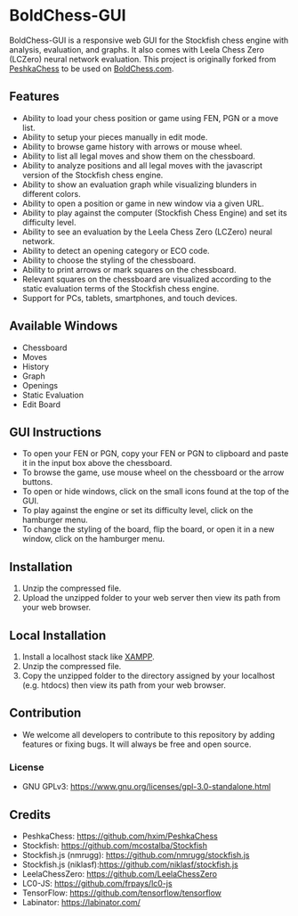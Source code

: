 # BoldChess-GUI

BoldChess-GUI is a responsive web GUI for the Stockfish chess engine with analysis, evaluation, and graphs. It also comes with Leela Chess Zero (LCZero) neural network evaluation. This project is originally forked from [PeshkaChess](https://github.com/hxim/PeshkaChess) to be used on [BoldChess.com](https://boldchess.com/).


## Features

- Ability to load your chess position or game using FEN, PGN or a move list.
- Ability to setup your pieces manually in edit mode.
- Ability to browse game history with arrows or mouse wheel.
- Ability to list all legal moves and show them on the chessboard.
- Ability to analyze positions and all legal moves with the javascript version of the Stockfish chess engine.
- Ability to show an evaluation graph while visualizing blunders in different colors.
- Ability to open a position or game in new window via a given URL.
- Ability to play against the computer (Stockfish Chess Engine) and set its difficulty level.
- Ability to see an evaluation by the Leela Chess Zero (LCZero) neural network.
- Ability to detect an opening category or ECO code.
- Ability to choose the styling of the chessboard.
- Ability to print arrows or mark squares on the chessboard.
- Relevant squares on the chessboard are visualized according to the static evaluation terms of the Stockfish chess engine.
- Support for PCs, tablets, smartphones, and touch devices.


## Available Windows

- Chessboard
- Moves
- History
- Graph
- Openings
- Static Evaluation
- Edit Board


## GUI Instructions

- To open your FEN or PGN, copy your FEN or PGN to clipboard and paste it in the input box above the chessboard.
- To browse the game, use mouse wheel on the chessboard or the arrow buttons.
- To open or hide windows, click on the small icons found at the top of the GUI.
- To play against the engine or set its difficulty level, click on the hamburger menu.
- To change the styling of the board, flip the board, or open it in a new window, click on the hamburger menu. 


## Installation

1. Unzip the compressed file.
2. Upload the unzipped folder to your web server then view its path from your web browser.


## Local Installation

1. Install a localhost stack like [XAMPP](https://www.apachefriends.org/index.html).
2. Unzip the compressed file.
3. Copy the unzipped folder to the directory assigned by your localhost (e.g. htdocs) then view its path from your web browser.


## Contribution

- We welcome all developers to contribute to this repository by adding features or fixing bugs. It will always be free and open source.


### License

- GNU GPLv3: https://www.gnu.org/licenses/gpl-3.0-standalone.html


## Credits

- PeshkaChess: https://github.com/hxim/PeshkaChess
- Stockfish: https://github.com/mcostalba/Stockfish
- Stockfish.js (nmrugg): https://github.com/nmrugg/stockfish.js
- Stockfish.js (niklasf):https://github.com/niklasf/stockfish.js
- LeelaChessZero: https://github.com/LeelaChessZero 
- LC0-JS: https://github.com/frpays/lc0-js
- TensorFlow: https://github.com/tensorflow/tensorflow
- Labinator: https://labinator.com/
